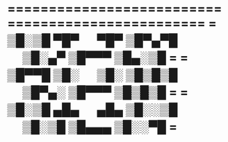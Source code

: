 
  ==================================================
  =  ▒█░▒█ ▀█▀ 　 ▀█▀ ▒█▀▄▀█ 　 ▒█░▄▀ ▒█▀▀▀ ▒█▄░▒█ =
  =  ▒█▀▀█ ▒█░ 　 ▒█░ ▒█▒█▒█ 　 ▒█▀▄░ ▒█▀▀▀ ▒█▒█▒█ =
  =  ▒█░▒█ ▄█▄ 　 ▄█▄ ▒█░░▒█ 　 ▒█░▒█ ▒█▄▄▄ ▒█░░▀█ =
  ==================================================
  
